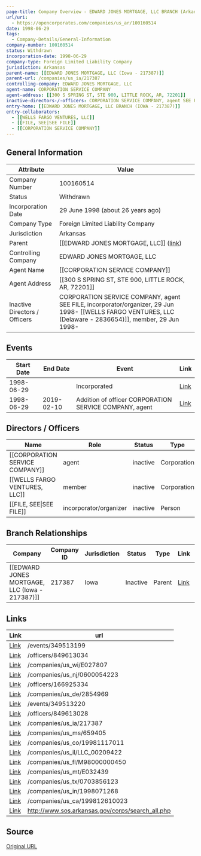 ```yaml
---
page-title: Company Overview - EDWARD JONES MORTGAGE, LLC BRANCH (Arkansas - 100160514)
url/uri:
  - https://opencorporates.com/companies/us_ar/100160514
date: 1998-06-29
tags:
  - Company-Details/General-Information
company-number: 100160514
status: Withdrawn
incorporation-date: 1998-06-29
company-type: Foreign Limited Liability Company
jurisdiction: Arkansas
parent-name: [[EDWARD JONES MORTGAGE, LLC (Iowa - 217387)]]
parent-url: /companies/us_ia/217387
controlling-company: EDWARD JONES MORTGAGE, LLC
agent-name: CORPORATION SERVICE COMPANY
agent-address: [[300 S SPRING ST, STE 900, LITTLE ROCK, AR, 72201]]
inactive-directors-/-officers: CORPORATION SERVICE COMPANY, agent SEE FILE, incorporator/organizer, 29 Jun 1998- [[WELLS FARGO VENTURES, LLC (Delaware - 2836654)]], member, 29 Jun 1998-
entry-home: [[EDWARD JONES MORTGAGE, LLC BRANCH (IOWA - 217387)]]
entry-collaborators:
  - [[WELLS FARGO VENTURES, LLC]]
  - [[FILE, SEE|SEE FILE]]
  - [[CORPORATION SERVICE COMPANY]]
---
```


## General Information
| Attribute          | Value                                       |
|--------------------|---------------------------------------------|
| Company Number     | 100160514                                   |
| Status             | Withdrawn                                   |
| Incorporation Date | 29 June 1998 (about 26 years ago)           |
| Company Type       | Foreign Limited Liability Company           |
| Jurisdiction       | Arkansas                                    |
| Parent             | [[EDWARD JONES MORTGAGE, LLC]] ([link](/companies/us_ia/217387)) |
| Controlling Company | EDWARD JONES MORTGAGE, LLC                  |
| Agent Name         | [[CORPORATION SERVICE COMPANY]]             |
| Agent Address      | [[300 S SPRING ST, STE 900, LITTLE ROCK, AR, 72201]] |
| Inactive Directors / Officers | CORPORATION SERVICE COMPANY, agent SEE FILE, incorporator/organizer, 29 Jun 1998- [[WELLS FARGO VENTURES, LLC (Delaware - 2836654)]], member, 29 Jun 1998- |

## Events

| Start Date | End Date   | Event                                                   | Link |
|------------|------------|-------------------------------------------------------|------|
| 1998-06-29 |            | Incorporated                                            | [Link](https://opencorporates.com/events/349513220) |
| 1998-06-29 | 2019-02-10 | Addition of officer CORPORATION SERVICE COMPANY, agent  | [Link](https://opencorporates.com/events/349513199) |

## Directors / Officers
| Name                 | Role            | Status     | Type        | Link |
|----------------------|-----------------|------------|-------------|------|
| [[CORPORATION SERVICE COMPANY]] | agent           | inactive   | Corporation | [Link](https://opencorporates.com/officers/166925334) |
| [[WELLS FARGO VENTURES, LLC]] | member          | inactive   | Corporation | [Link](https://opencorporates.com/officers/849613028) |
| [[FILE, SEE\|SEE FILE]] | incorporator/organizer | inactive   | Person      | [Link](https://opencorporates.com/officers/849613034) |

## Branch Relationships
| Company                       | Company ID            | Jurisdiction         | Status   | Type       | Link                                | Start Date   | End Date     | Statement Link                      |
|--------------------------------|----------------------|----------------------|----------|------------|-------------------------------------|--------------|--------------|-------------------------------------|
| [[EDWARD JONES MORTGAGE, LLC (Iowa - 217387)]] | 217387               | Iowa                 | Inactive | Parent     | [Link](https://opencorporates.com/companies/us_ia/217387) | 6 May 1998   | 7 May 2013   | [Statement](https://opencorporates.com/statements/15225153) |

## Links
| Link   | url                            
|--------|--------------------------------|
| [Link](/events/349513199) |/events/349513199             |
| [Link](/officers/849613034) |/officers/849613034           |
| [Link](/companies/us_wi/E027807) |/companies/us_wi/E027807      |
| [Link](/companies/us_nj/0600054223) |/companies/us_nj/0600054223   |
| [Link](/officers/166925334) |/officers/166925334           |
| [Link](/companies/us_de/2854969) |/companies/us_de/2854969      |
| [Link](/events/349513220) |/events/349513220             |
| [Link](/officers/849613028) |/officers/849613028           |
| [Link](/companies/us_ia/217387) |/companies/us_ia/217387       |
| [Link](/companies/us_ms/659405) |/companies/us_ms/659405       |
| [Link](/companies/us_co/19981117011) |/companies/us_co/19981117011  |
| [Link](/companies/us_il/LLC_00209422) |/companies/us_il/LLC_00209422 |
| [Link](/companies/us_fl/M98000000450) |/companies/us_fl/M98000000450 |
| [Link](/companies/us_mt/E032439) |/companies/us_mt/E032439      |
| [Link](/companies/us_tx/0703856123) |/companies/us_tx/0703856123   |
| [Link](/companies/us_in/1998071268) |/companies/us_in/1998071268   |
| [Link](/companies/us_ca/199812610023) |/companies/us_ca/199812610023 |
| [Link](http://www.sos.arkansas.gov/corps/search_all.php) |http://www.sos.arkansas.gov/corps/search_all.php|

## Source
[Original URL](https://opencorporates.com/companies/us_ar/100160514)
